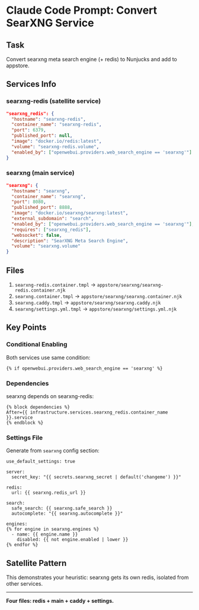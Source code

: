 # Claude Code Prompt: Convert SearXNG Service

## Task
Convert searxng meta search engine (+ redis) to Nunjucks and add to appstore.

## Services Info

### searxng-redis (satellite service)
```json
"searxng_redis": {
  "hostname": "searxng-redis",
  "container_name": "searxng-redis",
  "port": 6379,
  "published_port": null,
  "image": "docker.io/redis:latest",
  "volume": "searxng-redis.volume",
  "enabled_by": ["openwebui.providers.web_search_engine == 'searxng'"]
}
```

### searxng (main service)
```json
"searxng": {
  "hostname": "searxng",
  "container_name": "searxng",
  "port": 8080,
  "published_port": 8888,
  "image": "docker.io/searxng/searxng:latest",
  "external_subdomain": "search",
  "enabled_by": ["openwebui.providers.web_search_engine == 'searxng'"],
  "requires": ["searxng_redis"],
  "websocket": false,
  "description": "SearXNG Meta Search Engine",
  "volume": "searxng.volume"
}
```

## Files

1. `searxng-redis.container.tmpl` → `appstore/searxng/searxng-redis.container.njk`
2. `searxng.container.tmpl` → `appstore/searxng/searxng.container.njk`
3. `searxng.caddy.tmpl` → `appstore/searxng/searxng.caddy.njk`
4. `searxng/settings.yml.tmpl` → `appstore/searxng/settings.yml.njk`

## Key Points

### Conditional Enabling
Both services use same condition:
```nunjucks
{% if openwebui.providers.web_search_engine == 'searxng' %}
```

### Dependencies
searxng depends on searxng-redis:
```nunjucks
{% block dependencies %}
After={{ infrastructure.services.searxng_redis.container_name }}.service
{% endblock %}
```

### Settings File
Generate from `searxng` config section:

```nunjucks
use_default_settings: true

server:
  secret_key: "{{ secrets.searxng_secret | default('changeme') }}"
  
redis:
  url: {{ searxng.redis_url }}

search:
  safe_search: {{ searxng.safe_search }}
  autocomplete: "{{ searxng.autocomplete }}"

engines:
{% for engine in searxng.engines %}
  - name: {{ engine.name }}
    disabled: {{ not engine.enabled | lower }}
{% endfor %}
```

## Satellite Pattern

This demonstrates your heuristic: searxng gets its own redis, isolated from other services.

---

**Four files: redis + main + caddy + settings.**
